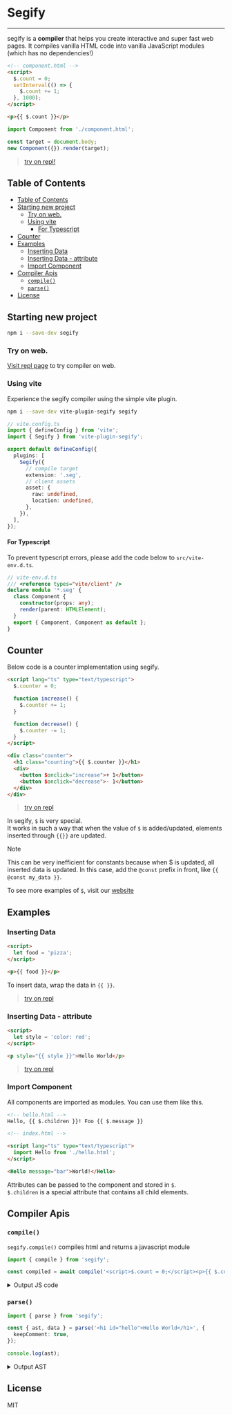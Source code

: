 <h1>Segify</h1>

---

segify is a **compiler** that helps you create interactive and super fast web pages.
It compiles vanilla HTML code into vanilla JavaScript modules (which has no dependencies!)

```html
<!-- component.html -->
<script>
  $.count = 0;
  setInterval(() => {
    $.count += 1;
  }, 1000);
</script>

<p>{{ $.count }}</p>
```

```ts
import Component from './component.html';

const target = document.body;
new Component({}).render(target);
```

> [try on repl!](<https://segify.vercel.app/repl.html#%3Cscript%3E%0A%20%20$.count%20=%200;%0A%20%20setInterval(()%20=%3E%20%7B%0A%20%20%20%20$.count%20+=%201;%0A%20%20%7D,%201000);%0A%3C/script%3E%0A%3Cp%3E%7B%7B$.count%7D%7D%3C/p%3E%0A>)

## Table of Contents

- [Table of Contents](#table-of-contents)
- [Starting new project](#starting-new-project)
  - [Try on web.](#try-on-web)
  - [Using vite](#using-vite)
    - [For Typescript](#for-typescript)
- [Counter](#counter)
- [Examples](#examples)
  - [Inserting Data](#inserting-data)
  - [Inserting Data - attribute](#inserting-data---attribute)
  - [Import Component](#import-component)
- [Compiler Apis](#compiler-apis)
  - [`compile()`](#compile)
  - [`parse()`](#parse)
- [License](#license)

## Starting new project

```bash
npm i --save-dev segify
```

### Try on web.

[Visit repl page](https://segify.vercel.app/repl.html) to try compiler on web.

### Using vite

Experience the segify compiler using the simple vite plugin.

```bash
npm i --save-dev vite-plugin-segify segify
```

```ts
// vite.config.ts
import { defineConfig } from 'vite';
import { Segify } from 'vite-plugin-segify';

export default defineConfig({
  plugins: [
    Segify({
      // compile target
      extension: '.seg',
      // client assets
      asset: {
        raw: undefined,
        location: undefined,
      },
    }),
  ],
});
```

#### For Typescript

To prevent typescript errors, please add the code below to `src/vite-env.d.ts`.

```ts
// vite-env.d.ts
/// <reference types="vite/client" />
declare module '*.seg' {
  class Component {
    constructor(props: any);
    render(parent: HTMLElement);
  }
  export { Component, Component as default };
}
```

## Counter

Below code is a counter implementation using segify.

```html
<script lang="ts" type="text/typescript">
  $.counter = 0;

  function increase() {
    $.counter += 1;
  }

  function decrease() {
    $.counter -= 1;
  }
</script>

<div class="counter">
  <h1 class="counting">{{ $.counter }}</h1>
  <div>
    <button $onclick="increase">+ 1</button>
    <button $onclick="decrease">- 1</button>
  </div>
</div>
```

> [try on repl](<https://segify.vercel.app/repl.html#%3Cscript%3E%0A%20%20$.counter%20=%200;%0A%0A%20%20function%20increase()%20%7B%0A%20%20%20%20$.counter%20+=%201;%0A%20%20%7D%0A%0A%20%20function%20decrease()%20%7B%0A%20%20%20%20$.counter%20-=%201;%0A%20%20%7D%0A%3C/script%3E%0A%0A%3Cdiv%20class=%22counter%22%3E%0A%20%20%3Ch1%20class=%22counting%22%3E%7B%7B%20$.counter%20%7D%7D%3C/h1%3E%0A%20%20%3Cdiv%3E%0A%20%20%20%20%3Cbutton%20$onclick=%22increase%22%3E+%201%3C/button%3E%0A%20%20%20%20%3Cbutton%20$onclick=%22decrease%22%3E-%201%3C/button%3E%0A%20%20%3C/div%3E%0A%3C/div%3E>)

In segify, `$` is very special.  
It works in such a way that when the value of `$` is added/updated, elements inserted through `{{}}` are updated.

> [!NOTE]
> This can be very inefficient for constants because when $ is updated, all inserted data is updated. In this case, add the `@const` prefix in front, like `{{ @const my_data }}`.

To see more examples of `$`, visit our [website](https://segify.vercel.app/#usage-s)

## Examples

### Inserting Data

```html
<script>
  let food = 'pizza';
</script>

<p>{{ food }}</p>
```

To insert data, wrap the data in `{{ }}`.

> [try on repl](https://segify.vercel.app/repl.html#%3Cscript%3E%0A%20%20let%20food%20=%20'pizza';%0A%3C/script%3E%0A%0A%3Cp%3E%7B%7B%20food%20%7D%7D%3C/p%3E)

### Inserting Data - attribute

```html
<script>
  let style = 'color: red';
</script>

<p style="{{ style }}">Hello World</p>
```

> [try on repl](https://segify.vercel.app/repl.html#%3Cscript%3E%0A%20%20let%20style%20=%20'color:%20red';%0A%3C/script%3E%0A%0A%3Cp%20style=%22%7B%7B%20style%20%7D%7D%22%3EHello%20World%3C/p%3E)

### Import Component

All components are imported as modules. You can use them like this.

```html
<!-- hello.html -->
Hello, {{ $.children }}! Foo {{ $.message }}
```

```html
<!-- index.html -->

<script lang="ts" type="text/typescript">
  import Hello from './hello.html';
</script>

<Hello message="bar">World!</Hello>
```

Attributes can be passed to the component and stored in `$`.  
`$.children` is a special attribute that contains all child elements.

## Compiler Apis

### `compile()`

`segify.compile()` compiles html and returns a javascript module

```ts
import { compile } from 'segify';

const compiled = await compile('<script>$.count = 0;</script><p>{{ $.count }}</p>');
```

<details>
<summary>Output JS code</summary>

> ```js
> var $$cc = (t, a, c = [], $$DEV_PROPS = {}) => {
>  a.children = [].concat(...c);
>  for (const key in a) {
>    if (Array.isArray(a[key]) && a[key].length === 2 && Array.isArray(a[key][0]) && typeof a[key][1] === "string") {
>       let [data, original] = a[key];
>       for (const att of data) {
>         original = original.replace(att, $$DEV_PROPS[att]());
>       }
>       a[key] = original;
>     }
>   }
>   const component = new t(a);
>   const cs = component.$$components();
>   component.$$stylesheet();
>   component.$$event();
>   return cs;
> };
> var $$ce = (t, a, c = [], $$DEV_PROPS = {}) => {
>   if (typeof t !== "string") return $$cc(t, a, c, $$DEV_PROPS);
>   const component = document.createElement(t);
>   for (const key in a) {
>     if (Array.isArray(a[key])) {
>       let [data, original] = a[key];
>       for (const att of data) {
>         original = original.replace(att, $$DEV_PROPS[att]());
>       }
>       component.setAttribute(key, original);
>     } else {
>       component.setAttribute(key, a[key]);
>     }
>   }
>   for (const child of c) {
>     Array.isArray(child) && child.forEach((ct) => {
>       component.appendChild(ct);
>     });
>     $$isElement(child) && component.appendChild(child);
>   }
>   return component;
> };
> var $$ct = (t) => document.createTextNode(t);
> var $$cd = (t, s = true, $$subscribe = []) => {
>   const returnWrapping = (v) => {
>     if (Array.isArray(v)) {
>       return v;
>     }
>     return [v];
>   };
>   const $$output = t();
>   if (Array.isArray($$output)) {
>     return returnWrapping($$output);
>   }
>   const subscriber = document.createTextNode($$output);
>   s && $$subscribe.push([subscriber, t]);
>   return returnWrapping(subscriber);
> };
> function $$isElement(element) {
>   if (window.__env__ === "ssr") {
>     return element?.__component__;
>   }
>   return element instanceof Element || element instanceof HTMLDocument || element instanceof Text;
> }
> var $$mount = (target, onMount, el) => {
>   if (target) {
>     target = el;
>   }
>   if (onMount) {
>     onMount(el);
>   }
>   return el;
> };
> window.$$$$ = {
>   $$cc,
>   $$ce,
>   $$ct,
>   $$cd,
>   $$isElement,
>   $$mount
> };
>
> /*scripts*/
>
> class Component {
>     $$subscribe=[];
>   constructor(props) {
>     var $$subscribe = [];
>     var $$events=[];
>     var $ = new Proxy(
>       {__props__: {}},
>       {
>         set(target, prop, value, receiver) {
>           target[prop] = value;
>           for (const subscriber of $$subscribe) {
>             const s = subscriber[0].nodeValue=subscriber[1]();
>           }
>           return true;
>         },
>       }
>     );
>     for (const prop of Object.keys(props)) {
>       $[prop] = props[prop];
>     }
>     this.$ = $;
>     this.$$events=$$events;
>     this.$$subscribe=$$subscribe;
>   }
>
>   $$components() {
>     const {$, $$events, $$subscribe} = this;
>     var $$DEV_PROPS={
> 	"$0$":()=>( $.count )
> };
>     this.$$DEV_PROPS=$$DEV_PROPS;
>     $.count = 0;;
>
>     return [$$ce("script",{},[], this.$$DEV_PROPS),$$ce("p",{},[...$$cd($$DEV_PROPS["$0$"],true, this.> $$subscribe)], this.$$DEV_PROPS)];
>   }
>
>   $$stylesheet() {
>     var stylesheet = document.createElement('style');
>     stylesheet.innerHTML = "";
>
>     return stylesheet;
>   }
>
>   $$event() {
>     for (const evt of this.$$events) {
>       evt[1].addEventListener(evt[0], evt[2])
>     }
>   }
>
>   render(root) {
>     document.head.appendChild(this.$$stylesheet());
>     for (const component of [].concat(...this.$$components())) {
>       $$isElement(component)&&root.appendChild(component);
>     }
>     this.$$event();
>   }
> }
> ```

</details>

### `parse()`

```ts
import { parse } from 'segify';

const { ast, data } = parse('<h1 id="hello">Hello World</h1>', {
  keepComment: true,
});

console.log(ast);
```

<details><summary>Output AST</summary>

> ```json
> {
>   "type": "fragment",
>   "attributes": {},
>   "children": [
>     {
>       "type": "element",
>       "tag": "h1",
>       "attributes": { "id": "hello" },
>       "children": [
>         {
>           "type": "text",
>           "attributes": {},
>           "children": [],
>           "text": "Hello World",
>           "value": null,
>           "position": { "start": -1, "end": -1 }
>         }
>       ],
>       "text": null,
>       "value": null,
>       "position": { "start": 14, "end": 30 },
>       "raw": "Hello World"
>     }
>   ],
>   "text": null,
>   "value": null,
>   "position": { "start": -1, "end": -1 }
> }
> ```

</details>

## License

MIT
